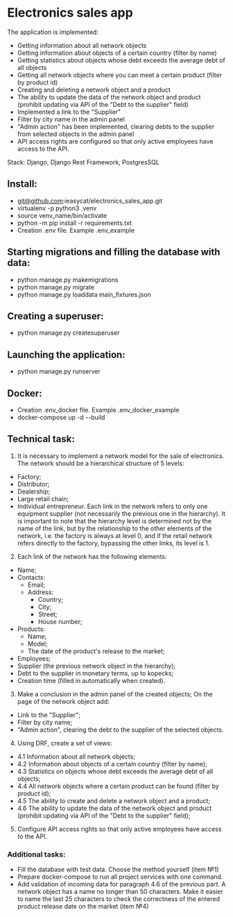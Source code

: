 # Electronics sales app

The application is implemented:

   - Getting information about all network objects
   - Getting information about objects of a certain country (filter by name)
   - Getting statistics about objects whose debt exceeds the average debt of all objects
   - Getting all network objects where you can meet a certain product (filter by product id)
   - Creating and deleting a network object and a product
   - The ability to update the data of the network object and product (prohibit updating via
API of the "Debt to the supplier" field)
   - Implemented a link to the "Supplier"
   - Filter by city name in the admin panel
   - "Admin action" has been implemented, clearing debts to the supplier from selected objects in the admin panel
   - API access rights are configured so that only active employees have access to the API.

Stack: Django, Django Rest Framework, PostgresSQL

## Install:

   - git@github.com:ieasycat/electronics_sales_app.git 
   - virtualenv -p python3 .venv
   - source venv_name/bin/activate
   - python -m pip install -r requirements.txt
   - Creation .env file. Example .env_example

## Starting migrations and filling the database with data:

   - python manage.py makemigrations
   - python manage.py migrate
   - python manage.py loaddata main_fixtures.json
   
## Creating a superuser:

   - python manage.py createsuperuser
   
## Launching the application:

   - python manage.py runserver

## Docker:

   - Creation .env_docker file. Example .env_docker_example
   - docker-compose up -d --build

## Technical task:
1. It is necessary to implement a network model for the sale of electronics. The network should be a hierarchical structure of 5 levels:
- Factory;
- Distributor;
- Dealership;
- Large retail chain;
- Individual entrepreneur.
Each link in the network refers to only one equipment supplier (not necessarily the previous one in the hierarchy). It is important to note that the hierarchy level is determined not by the name of the link, but by the relationship to the other elements of the network, i.e. the factory is always at level 0, and if the retail network refers directly to the factory, bypassing the other links, its level is 1.

2. Each link of the network has the following elements: 
- Name;
- Contacts:
  - Email;
  - Address:
    - Country;
    - City;
    - Street;
    - House number;
- Products:
  - Name;
  - Model;
  - The date of the product's release to the market; 
- Employees;
- Supplier (the previous network object in the hierarchy);
- Debt to the supplier in monetary terms, up to kopecks; 
- Creation time (filled in automatically when created).

3. Make a conclusion in the admin panel of the created objects; On the page of the network object add:
- Link to the "Supplier";
- Filter by city name;
- "Admin action", clearing the debt to the supplier of the selected objects.

4. Using DRF, create a set of views:
- 4.1 Information about all network objects;
- 4.2 Information about objects of a certain country (filter by name);
- 4.3 Statistics on objects whose debt exceeds the average debt
of all objects;
- 4.4 All network objects where a certain product can be found (filter by product id);
- 4.5 The ability to create and delete a network object and a product;
- 4.6 The ability to update the data of the network object and product (prohibit updating via
API of the "Debt to the supplier" field);

5. Configure API access rights so that only active employees have access to the API.

### Additional tasks:

  - Fill the database with test data. Choose the method yourself (item №1)
  - Prepare docker-compose to run all project services with one command.
  - Add validation of incoming data for paragraph 4.6 of the previous part. A network object has a name no longer than 50 characters. Make it easier to name the last 25 characters to check the correctness of the entered product release date on the market (item №4)